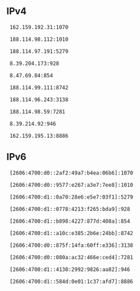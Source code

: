 ## IPv4
```
 162.159.192.31:1070
```
```
 188.114.98.112:1010
```
```
 188.114.97.191:5279
```
```
 8.39.204.173:928
```
```
 8.47.69.84:854
```
```
 188.114.99.111:8742
```
```
 188.114.96.243:3138
```
```
 188.114.98.59:7281
```
```
 8.39.214.92:946
```
```
 162.159.195.13:8886
```

## IPv6
```
 [2606:4700:d0::2af2:49a7:b4ea:06b6]:1070
```
```
 [2606:4700:d0::9577:e267:a3e7:7ee8]:1010
```
```
 [2606:4700:d1::0a70:28e6:e5e7:03f1]:5279
```
```
 [2606:4700:d1::0778:4213:f265:bda9]:928
```
```
 [2606:4700:d1::b898:4227:877d:408a]:854
```
```
 [2606:4700:d1::a10c:e385:2b6e:24bb]:8742
```
```
 [2606:4700:d0::875f:14fa:60ff:e336]:3138
```
```
 [2606:4700:d0::080a:ac32:466e:ced4]:7281
```
```
 [2606:4700:d1::4130:2992:9826:aa82]:946
```
```
 [2606:4700:d1::584d:0e01:1c37:afd7]:8886
```

